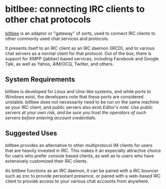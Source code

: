 # bitlbee: connecting IRC clients to other chat protocols

[bitlbee](http://www.bitlbee.org) is an adaptor or "gateway" of sorts, used to connect IRC clients to other commonly used chat services and protocols.

It presents itself to an IRC client as an IRC daemon (IRCD), and to various chat servers as a normal client for that protocol. 
Out of the box, there is support for XMPP (jabber) based services, including Facebook and Google Talk, as well as Yahoo, AIM/OCQ, Twitter, and others.

## System Requirements
bitlbee is developed for Linux and Unix-like systems, and while ports to Windows exist, the developers note that these ports are considered unstable.
bitlbee does not necessarily need to be run on the same machine as your IRC client, and public servers also exist *Editor's note: Use public
 servers at your own risk, and be sure you trust the operators of such servers before entering account credentials.*

## Suggested Uses

bitlbee provides an alternative to other multiprotocol IM clients for users that are heavily invested in IRC. This makes it an expecially attractive choice
for users who prefer console based clients, as well as to users who have extensively customized their IRC clients. 

As bitlbee functions as an IRC daemon, it can be paired with a IRC bouncer such as znc to provide persistant presence, or paired with a web-based IRC
client to provide access to your various chat accounts from anywhere.

